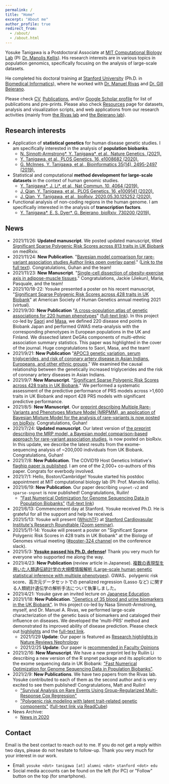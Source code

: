 ```yaml
---
permalink: /
title: "Home"
excerpt: "About me"
author_profile: true
redirect_from:
  - /about/
  - /about.html
---
```


Yosuke Tanigawa is a Postdoctoral Associate at [MIT Computational Biology Lab](http://compbio.mit.edu/) (PI: [Dr. Manolis Kellis](https://web.mit.edu/manoli/)). His research interests are in various topics in population genomics, specifically focusing on the analysis of large-scale datasets.

He completed his doctoral training at [Stanford University](https://www.stanford.edu/) (Ph.D. in [Biomedical Informatics](https://med.stanford.edu/bmi.html)), where he worked with [Dr. Manuel Rivas](http://med.stanford.edu/rivaslab/) and [Dr. Gill Bejerano](http://bejerano.stanford.edu/).

Please check [CV](/cv), [Publications](/publications), and/or [Google Scholar profile](https://scholar.google.com/citations?user=9hVh3nQAAAAJ&hl=en) for list of publications and pre-prints. Please also check [Resources](/resources) page for datasets, analysis and visualization scripts, and web applications from our research activities (mainly from [the Rivas lab](http://med.stanford.edu/rivaslab/) and [the Bejerano lab](http://bejerano.stanford.edu/)).

## Research interests

- Application of **statistical genetics** for human disease genetic studies. I am specifically interested in the analysis of **population biobanks**.
  - [N. Sinnott-Armstrong\*, Y. Tanigawa\*, et al., Nature Genetics. (2021).](/publication/2021-01-18-biomarkers)
  - [Y. Tanigawa, et al., PLOS Genetics. 16, e1008682 (2020).](/publication/2020-05-05-ANGPTL7)
  - [G. McInnes, Y. Tanigawa, et al., Bioinformatics 35(14), 2495-2497 (2019).](/publication/2018-12-05-GBE)
- Statistical and computational **method development for large-scale datasets** in the context of human genomic studies.
  - [Y. Tanigawa\*, J. Li\*, et al., Nat Commun. 10, 4064 (2019).](/publication/2019-09-06-DeGAs)
  - [J. Qian, Y. Tanigawa, et al., PLOS Genetics. 16, e1009141 (2020).](/publication/2020-10-23-snpnet)
  - [J. Qian, Y. Tanigawa, et al., bioRxiv, 2020.05.30.125252 (2020).](/publication/preprint-2020-05-30-SRRR)
- Functional analysis of non-coding regions in the human genome. I am specifically interested in the analysis of **transcription factors**.
  - [Y. Tanigawa\*, E. S. Dyer\*, G. Bejerano, bioRxiv, 730200 (2019).](/publication/preprint-2019-08-20-whichtf)

## News

- 2021/11/26: **Updated manuscript**. We posted updated manuscript, titled [Significant Sparse Polygenic Risk Scores across 813 traits in UK Biobank](/publication/preprint-2021-09-06-PRSmap) on medRxiv.
- 2021/11/24: **New Publication**. "[Bayesian model comparison for rare-variant association studies
Author links open overlay panel](/publication/2021-11-25-MRP)." ([Link to the full text](https://authors.elsevier.com/c/1e863geW~j2B)). Congratulations, Guhan and the team!
- 2021/11/23: **New Manuscript**. "[Single-cell dissection of obesity-exercise axis in adipose-muscle tissues](/publication/preprint-2021-11-24-scMetab)." Congratulations, Jackie (Jiekun), Maria, Pasquale, and the team!
- 2021/10/18-22: Yosuke presented a poster on his recent manuscript, "[Significant Sparse Polygenic Risk Scores across 428 traits in UK Biobank](/publication/preprint-2021-09-06-PRSmap)" at American Society of Human Genetics annual meeting 2021 (virtual).
- 2021/9/30: **New Publication** "[A cross-population atlas of genetic associations for 220 human phenotypes](/publication/2021-09-30-DeGAs-BBJ)" ([full-text link](https://rdcu.be/cyG6p)). In this project co-led by [Saori](https://twitter.com/saorisakaue) and [Masa](https://mkanai.github.io/), we defined 220 disease end points in Biobank Japan and performed GWAS meta-analysis with the corresponding phenotypes in European populations in the UK and Finland. We dissected latent DeGAs components of multi-ethnic association summary statistics. This paper was highlighted in the cover of the journal. Huge congratulations to Saori, Masa, and the team!
- 2021/9/21: **New Publication** "[APOC3 genetic variation, serum triglycerides, and risk of coronary artery disease in Asian Indians, Europeans, and other ethnic groups](/publication/2021-09-21-ApoC3)." We examined the causal relationship between the genetically increased triglycerides and the risk of coronary artery diseases in Asian Indians.
- 2021/9/7: **New Manuscript**. "[Significant Sparse Polygenic Risk Scores across 428 traits in UK Biobank](/publication/preprint-2021-09-06-PRSmap)." We performed a systematic assessment of the predictive performance of PRS models across >1,600 traits in UK Biobank and report 428 PRS models with significant predictive performance.
- 2021/8/5: **New Manuscript**. Our [preprint describing Multiple Rare-Variants and Phenotypes Mixture Model (MRPMM), an application of Bayesian Mixture Model for the analysis of rare-variants is now posted on bioRxiv](/publication/preprint-2021-08-05-MRPMM). Congratulations, Guhan!
- 2021/7/24: **Updated manuscript**. Our latest version of [the preprint describing the MRP model, a Bayesian model comparison-based approach for rare-variant association studies](/publication/preprint-2021-07-24-MRP), is now posted on bioRxiv. In this update, we describe the latest results from the exome-sequencing analysis of ~200,000 individuals from UK Biobank. Congratulations, Guhan!
- 2021/7/8: **New Publication**. The COVID19 Host Genetics Initiative's [flaghip paper is published](/publication/2021-07-08-covid19HGI). I am one of the 2,000+ co-authors of this paper. Congrats for everbody involved.
- 2021/7/1: Hello, Boston/Cambridge! Yosuke started his postdoc appointment at MIT computational biology lab (PI: Prof. Manolis Kellis).
- 2021/6/19: **New Publication**. Our paper describing `snpnet-v2` and `sparse-snpnet` is now published! Congratulations, Ruilin!
  - ["Fast Numerical Optimization for Genome Sequencing Data in Population Biobanks"](/publication/2021-06-19-snpnet-v2) ([full-text link](https://academic.oup.com/bioinformatics/advance-article/doi/10.1093/bioinformatics/btab452/6306404?guestAccessKey=fdacd437-9789-4223-8731-86e413f879db))
- 2021/6/13: Commencement day at Stanford. Yosuke received Ph.D. He is grateful for all the support and help he received.
- 2021/5/13: Yosuke will present ([WhichTF](/publication/preprint-2019-08-20-whichtf)) at [Stanford Cardiovasular Institute's Research Roundtable (Zoom seminar)](/talks/2021-05-13-CVI).
- 2021/5/11-14: Yosuke will present a poster on "Significant Sparse Polygenic Risk Scores in 428 traits in UK Biobank" at the Biology of Genomes virtual meeting ([#poster-324 channel](https://cshlmc-genome21.slack.com/app_redirect?channel=poster-324) on the conference slack).
- 2021/5/3: **[Yosuke passed his Ph.D. defense](/talks/2021-05-03-PhD-defense)!** Thank you very much for everyone who supported me along the way.
- 2021/4/23: **New Publication** (review article in Japanese). [複数の表現型を用いた人類遺伝統計学の大規模情報解析 (Large-scale human genetic statistical inference with multiple phenotypes)](/publication/2021-04-23-JSBi-review). GWAS、polygenic risk score、高次元データセットでの penalized regression (Lasso など) に関する人類統計遺伝学の解析手法について執筆しました。
- 2021/4/21: Yosuke gave an invited lecture on [Japanese Education](/teaching/2021-04-21-ENGR159Q).
- 2021/1/18: **New Publication**. ["Genetics of 35 blood and urine biomarkers in the UK Biobank"](/publication/2021-01-18-biomarkers). In this project co-led by Nasa Sinnott-Armstrong, myself, and Dr. Manuel A. Rivas, we performed large-scale characterization of the genetic basis of biomarkers and cataloged their influence on diseases. We developed the 'multi-PRS' method and demonstrated its improved ability of disease prediction. Please check out [highlights](/publication/2021-01-18-biomarkers) and the [full-text link](https://rdcu.be/cdMmM).
  - 2021/1/29 **Update**: Our paper is featured as [Research highlights in Nature Reviews Nephrology](https://doi.org/10.1038/s41581-021-00400-y)
  - 2021/2/25 **Update**: Our paper is [recommended in Faculty Opinions](https://facultyopinions.com/prime/739382438?key=f7aXbm1AwTY4cdc)
- 2021/2/16: **New Manuscript**. We have a new preprint led by Ruilin Li describing a new version of the R snpnet package and its application to the exome sequencing data in UK Biobank: ["Fast Numerical Optimization for Genome Sequencing Data in Population Biobanks"](/publication/preprint_2021-02-16-snpnet-v2).
- 2021/2/9: **New Publications**. We have two papers from the Rivas lab. Yosuke contributed to each of them as the second author and is very excited to see them published! Congratulations, Matt and Ruilin!
  - ["Survival Analysis on Rare Events Using Group-Regularized Multi-Response Cox Regression"](/publication/2021-02-09-mr-cox)
  - ["Polygenic risk modeling with latent trait-related genetic components"](/publication/2021-02-08-dPRS) ([full-text link via ReadCube](https://rdcu.be/ceXyy))
- News Archive:
  - [News in 2020](/posts/news/2020)

## Contact

Email is the best contact to reach out to me. If you do not get a reply within two days, please do not hesitate to follow-up. Thank you very much for your interest in our work.

- Email: `yosuke <dot> tanigawa [at] alumni <dot> stanford <dot> edu`
- Social media accounts can be found on the left (for PC) or "Follow" button on the top (for smartphone).

